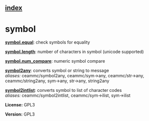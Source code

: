 [index](index.html) 
---

# symbol




[**symbol.equal**](symbol.equal.html): check symbols for equality 

[**symbol.length**](symbol.length.html): number of characters in symbol (unicode supported) 

[**symbol.num_compare**](symbol.num_compare.html): numeric symbol compare 

[**symbol2any**](symbol2any.html): converts symbol or string to message <br>
_aliases:_ ceammc/symbol2any, ceammc/sym-&gt;any, ceammc/str-&gt;any, ceammc/string2any, sym-&gt;any, str-&gt;any, string2any


[**symbol2intlist**](symbol2intlist.html): converts symbol to list of character codes <br>
_aliases:_ ceammc/symbol2intlist, ceammc/sym-&gt;ilist, sym-&gt;ilist




**License:** GPL3

**Version:** GPL3
